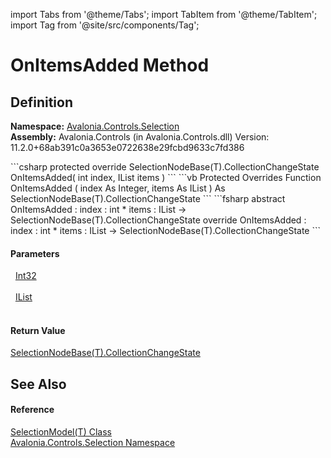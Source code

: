import Tabs from '@theme/Tabs'; 
import TabItem from '@theme/TabItem'; 
import Tag from '@site/src/components/Tag'; 

# OnItemsAdded Method




## Definition
**Namespace:** <a href="N_Avalonia_Controls_Selection">Avalonia.Controls.Selection</a>  
**Assembly:** Avalonia.Controls (in Avalonia.Controls.dll) Version: 11.2.0+68ab391c0a3653e0722638e29fcbd9633c7fd386

<Tabs groupId="api-code-preview">
<TabItem value="csharp" label="C#">
```csharp
protected override SelectionNodeBase(T).CollectionChangeState OnItemsAdded(
	int index,
	IList items
)
```
</TabItem>
<TabItem value="vb" label="VB">
```vb
Protected Overrides Function OnItemsAdded ( 
	index As Integer,
	items As IList
) As SelectionNodeBase(T).CollectionChangeState
```
</TabItem>
<TabItem value="fsharp" label="F#">
```fsharp
abstract OnItemsAdded : 
        index : int * 
        items : IList -> SelectionNodeBase(T).CollectionChangeState 
override OnItemsAdded : 
        index : int * 
        items : IList -> SelectionNodeBase(T).CollectionChangeState 
```
</TabItem>
</Tabs>



#### Parameters
<dl><dt>  <a href="https://learn.microsoft.com/dotnet/api/system.int32" target="_blank" rel="noopener noreferrer">Int32</a></dt><dd> </dd><dt>  <a href="https://learn.microsoft.com/dotnet/api/system.collections.ilist" target="_blank" rel="noopener noreferrer">IList</a></dt><dd> </dd></dl>

#### Return Value
<a href="T_Avalonia_Controls_Selection_SelectionNodeBase_1_CollectionChangeState">SelectionNodeBase(T).CollectionChangeState</a>

## See Also


#### Reference
<a href="T_Avalonia_Controls_Selection_SelectionModel_1">SelectionModel(T) Class</a>  
<a href="N_Avalonia_Controls_Selection">Avalonia.Controls.Selection Namespace</a>  
